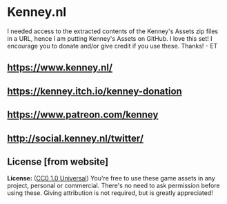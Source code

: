 # Kenney.nl

I needed access to the extracted contents of the Kenney's Assets zip files in a URL, hence I am putting Kenney's Assets on GitHub. I love this set! I encourage you to donate and/or give credit if you use these. Thanks! - ET

## https://www.kenney.nl/

## https://kenney.itch.io/kenney-donation

## https://www.patreon.com/kenney

## http://social.kenney.nl/twitter/

## License [from website]

**License:** ([CC0 1.0 Universal](https://creativecommons.org/publicdomain/zero/1.0/)) You're free to use these game assets in any project, personal or commercial. There's no need to ask permission before using these. Giving attribution is not required, but is greatly appreciated!